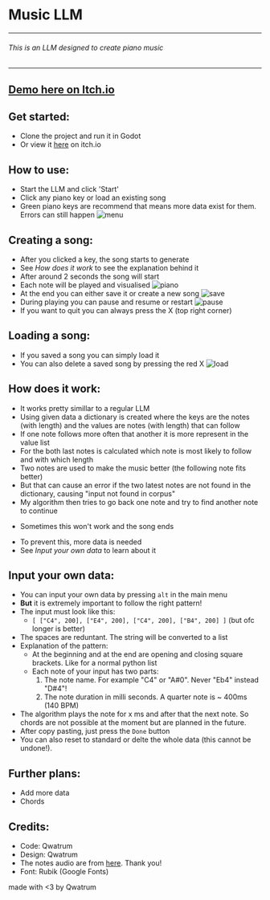 # Music LLM
---
###### This is an LLM designed to create piano music
---

## [Demo here on Itch.io](https://qwatrum.itch.io/music-llm "Itch.io")

## Get started:
* Clone the project and run it in Godot
* Or view it [here](https://qwatrum.itch.io/music-llm "Itch.io") on itch.io

## How to use:
* Start the LLM and click 'Start'
* Click any piano key or load an existing song
* Green piano keys are recommend that means more data exist for them. Errors can still happen
![menu](https://cloud-ov7h3b4ki-hack-club-bot.vercel.app/0musicllm__1_.png)
	
## Creating a song:
* After you clicked a key, the song starts to generate
* See _How does it work_ to see the explanation behind it
* After around 2 seconds the song will start
* Each note will be played and visualised
![piano](https://cloud-jd0dx9p2r-hack-club-bot.vercel.app/0musicllm__2_.png)
* At the end you can either save it or create a new song
![save](https://cloud-9qmo72otm-hack-club-bot.vercel.app/0musicllm__3_.png)
* During playing you can pause and resume or restart
![pause](https://cloud-1wl6db20o-hack-club-bot.vercel.app/0musicllm__5_.png)
* If you want to quit you can always press the X (top right corner)
	
## Loading a song:
* If you saved a song you can simply load it
* You can also delete a saved song by pressing the red X
![load](https://cloud-57lfhzzt0-hack-club-bot.vercel.app/0musicllm__6_.png)
	
## How does it work:
* It works pretty simillar to a regular LLM
* Using given data a dictionary is created where the keys are the notes (with length) and the values are notes (with length) that can follow
* If one note follows more often that another it is more represent in the value list
* For the both last notes is calculated which note is most likely to follow and with which length
* Two  notes are used to make the music better (the following note fits better)
* But that can cause an error if the two latest notes are not found in the dictionary, causing "input not found in corpus"
* My algorithm then tries to go back one note and try to find another note to continue
+ Sometimes this won't work and the song ends
* To prevent this, more data is needed
* See _Input your own data_ to learn about it
	
## Input your own data:
* You can input your own data by pressing `alt` in the main menu
* **But** it is extremely important to follow the right pattern!
* The input must look like this:
	* `[ ["C4", 200], ["E4", 200], ["C4", 200], ["B4", 200] ]` (but ofc longer is better)
* The spaces are reduntant. The string will be converted to a list
* Explanation of the pattern:
	* At the beginning and at the end are opening and closing square brackets. Like for a normal python list
	* Each note of your input has two parts:
		1. The note name. For example "C4" or "A#0". Never "Eb4" instead "D#4"!
		2. The note duration in milli seconds. A quarter note is ~ 400ms (140 BPM)
* The algorithm plays the note for x ms and after that the next note. So chords are not possible at the moment but are planned in the future.
* After copy pasting, just press the `Done` button
* You can also reset to standard or delte the whole data (this cannot be undone!).

## Further plans:
* Add more data
* Chords
	
## Credits:
* Code: Qwatrum
* Design: Qwatrum
* The notes audio are from [here](https://github.com/plemaster01/PythonPiano "GitHub (plemaster01)"). Thank you!
* Font: Rubik (Google Fonts)
	
made with <3 by Qwatrum
